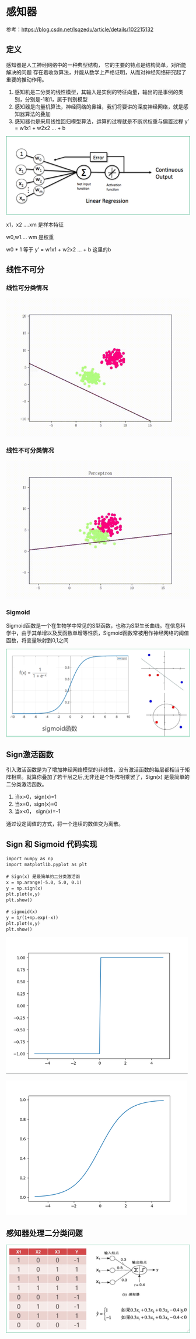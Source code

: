 # 感知器

参考：https://blog.csdn.net/lsqzedu/article/details/102215132

## 定义

感知器是人工神经网络中的一种典型结构， 它的主要的特点是结构简单，对所能解决的问题 存在着收敛算法，并能从数学上严格证明，从而对神经网络研究起了重要的推动作用。

1. 感知机是二分类的线性模型，其输入是实例的特征向量，输出的是事例的类别，分别是-1和­1，属于判别模型
1. 感知器是向量机算法，神经网络的鼻祖，我们将要讲的深度神经网络，就是感知器算法的叠加
1. 感知器也是采用线性回归模型算法，运算的过程就是不断求权重与偏置过程 y’ = w1x1 + w2x2 … + b

![](Images/1.jpg)

x1，x2 ....xm 是样本特征

w0,w1.... wm 是权重

w0 * 1 等于 y’ = w1x1 + w2x2 … + b 这里的b


## 线性不可分

### 线性可分类情况

![](Images/2.gif)

### 线性不可分类情况

![](Images/3.gif)

### Sigmoid

Sigmoid函数是一个在生物学中常见的S型函数，也称为S型生长曲线。在信息科学中，由于其单增以及反函数单增等性质，Sigmoid函数常被用作神经网络的阈值函数，将变量映射到0,1之间

![](Images/4.png)


## Sign激活函数

引入激活函数是为了增加神经网络模型的非线性，没有激活函数的每层都相当于矩阵相乘。就算你叠加了若干层之后,无非还是个矩阵相乘罢了，Sign(x) 是最简单的二分类激活函数。

1. 当x>0，sign(x)=1
1. 当x=0，sign(x)=0
1. 当x<0， sign(x)=-1


通过设定阈值的方式，将一个连续的数值变为离散。


## Sign 和 Sigmoid 代码实现 

	import numpy as np
	import matplotlib.pyplot as plt
	
	# Sign(x) 是最简单的二分类激活函
	x = np.arange(-5.0, 5.0, 0.1)
	y = np.sign(x)
	plt.plot(x,y)
	plt.show()
	
	# sigmoid(x)
	y = 1/(1+np.exp(-x))
	plt.plot(x,y)
	plt.show()
	
	
![](Images/5.png)

![](Images/6.png)


## 感知器处理二分类问题

![](Images/7.jpeg)
